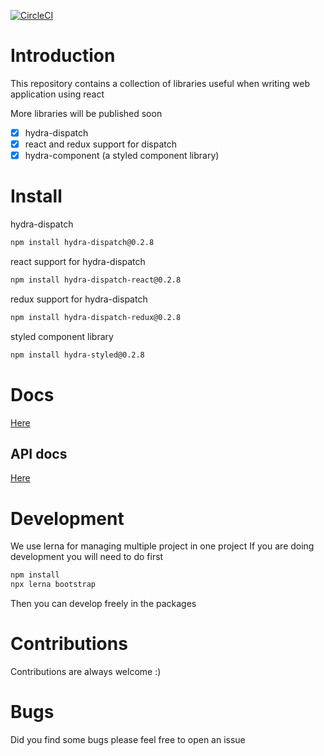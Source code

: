 [![CircleCI](https://circleci.com/gh/nulab/hydralibs/tree/master.svg?style=svg)](https://circleci.com/gh/nulab/hydralibs/tree/master)

# Introduction

This repository contains a collection of libraries useful when writing
web application using react

More libraries will be published soon

- [x] hydra-dispatch
- [x] react and redux support for dispatch
- [x] hydra-component (a styled component library)

# Install

hydra-dispatch
```sh
npm install hydra-dispatch@0.2.8
```

react support for hydra-dispatch
```sh
npm install hydra-dispatch-react@0.2.8
```

redux support for hydra-dispatch
```sh
npm install hydra-dispatch-redux@0.2.8
```
styled component library
```sh
npm install hydra-styled@0.2.8
```

# Docs

[Here](https://nulab.github.io/hydralibs/)

## API docs
[Here](https://nulab.github.io/hydralibs/api)

# Development

We use lerna for managing multiple project in one project
If you are doing development you will need to do first

```sh
npm install
npx lerna bootstrap
```

Then you can develop freely in the packages

# Contributions

Contributions are always welcome :)

# Bugs

Did you find some bugs please feel free to open an issue
